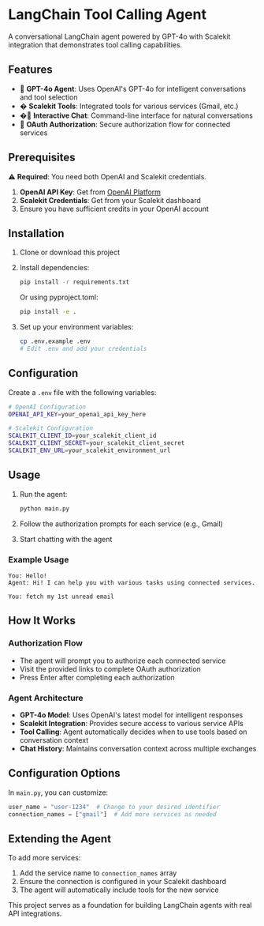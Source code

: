 # LangChain Tool Calling Agent

A conversational LangChain agent powered by GPT-4o with Scalekit integration that demonstrates tool calling capabilities.

## Features

- 🤖 **GPT-4o Agent**: Uses OpenAI's GPT-4o for intelligent conversations and tool selection
- � **Scalekit Tools**: Integrated tools for various services (Gmail, etc.)
- �💬 **Interactive Chat**: Command-line interface for natural conversations
- 🔗 **OAuth Authorization**: Secure authorization flow for connected services

## Prerequisites

⚠️ **Required**: You need both OpenAI and Scalekit credentials.

1. **OpenAI API Key**: Get from [OpenAI Platform](https://platform.openai.com/api-keys)
2. **Scalekit Credentials**: Get from your Scalekit dashboard
3. Ensure you have sufficient credits in your OpenAI account

## Installation

1. Clone or download this project
2. Install dependencies:
   ```bash
   pip install -r requirements.txt
   ```
   
   Or using pyproject.toml:
   ```bash
   pip install -e .
   ```
3. Set up your environment variables:
   ```bash
   cp .env.example .env
   # Edit .env and add your credentials
   ```

## Configuration

Create a `.env` file with the following variables:

```bash
# OpenAI Configuration
OPENAI_API_KEY=your_openai_api_key_here

# Scalekit Configuration  
SCALEKIT_CLIENT_ID=your_scalekit_client_id
SCALEKIT_CLIENT_SECRET=your_scalekit_client_secret
SCALEKIT_ENV_URL=your_scalekit_environment_url
```

## Usage

1. Run the agent:
   ```bash
   python main.py
   ```

2. Follow the authorization prompts for each service (e.g., Gmail)
3. Start chatting with the agent

### Example Usage

```
You: Hello!
Agent: Hi! I can help you with various tasks using connected services.

You: fetch my 1st unread email
```

## How It Works

### Authorization Flow
- The agent will prompt you to authorize each connected service
- Visit the provided links to complete OAuth authorization
- Press Enter after completing each authorization

### Agent Architecture
- **GPT-4o Model**: Uses OpenAI's latest model for intelligent responses
- **Scalekit Integration**: Provides secure access to various service APIs
- **Tool Calling**: Agent automatically decides when to use tools based on conversation context
- **Chat History**: Maintains conversation context across multiple exchanges

## Configuration Options

In `main.py`, you can customize:

```python
user_name = "user-1234"  # Change to your desired identifier
connection_names = ["gmail"]  # Add more services as needed
```


## Extending the Agent

To add more services:
1. Add the service name to `connection_names` array
2. Ensure the connection is configured in your Scalekit dashboard
3. The agent will automatically include tools for the new service

This project serves as a foundation for building LangChain agents with real API integrations.